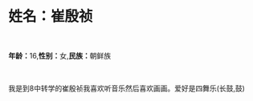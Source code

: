<html>
  <head>
  </head>
  <body>
    <h1><strong>姓名：</strong>崔殷祯</h1>
    <p><strong>年龄：</strong>16,<strong>性别：</strong>女,<strong>民族：</strong>朝鲜族</p>
    <p>我是到8中转学的崔殷祯我喜欢听音乐然后喜欢画画。爱好是四舞乐(长鼓,鼓)</p>
  </body>
</html>
